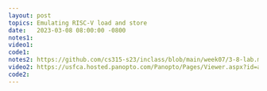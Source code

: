 ```yaml
---
layout: post
topics: Emulating RISC-V load and store
date:   2023-03-08 08:00:00 -0800
notes1: 
video1: 
code1:
notes2: https://github.com/cs315-s23/inclass/blob/main/week07/3-8-lab.md
video2: https://usfca.hosted.panopto.com/Panopto/Pages/Viewer.aspx?id=ab0ffbda-01b9-4839-bc38-af93011cd0d2
code2:
---
```

